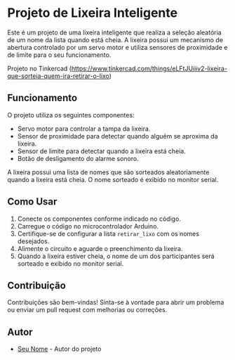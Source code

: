 
# Projeto de Lixeira Inteligente
Este é um projeto de uma lixeira inteligente que realiza a seleção aleatória de um nome da lista quando está cheia. A lixeira possui um mecanismo de abertura controlado por um servo motor e utiliza sensores de proximidade e de limite para o seu funcionamento.

Projeto no Tinkercad (https://www.tinkercad.com/things/eLFtJUiiiv2-lixeira-que-sorteia-quem-ira-retirar-o-lixo)
## Funcionamento

O projeto utiliza os seguintes componentes:

- Servo motor para controlar a tampa da lixeira.
- Sensor de proximidade para detectar quando alguém se aproxima da lixeira.
- Sensor de limite para detectar quando a lixeira está cheia.
- Botão de desligamento do alarme sonoro.

A lixeira possui uma lista de nomes que são sorteados aleatoriamente quando a lixeira está cheia. O nome sorteado é exibido no monitor serial.

## Como Usar

1. Conecte os componentes conforme indicado no código.
2. Carregue o código no microcontrolador Arduino.
3. Certifique-se de configurar a lista `retirar_lixo` com os nomes desejados.
4. Alimente o circuito e aguarde o preenchimento da lixeira.
5. Quando a lixeira estiver cheia, o nome de um dos participantes será sorteado e exibido no monitor serial.

## Contribuição

Contribuições são bem-vindas! Sinta-se à vontade para abrir um problema ou enviar um pull request com melhorias ou correções.

## Autor

- [Seu Nome](https://github.com/ElismarSilva) - Autor do projeto
